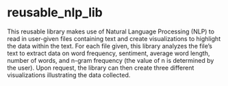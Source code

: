 # reusable_nlp_lib
This reusable library makes use of Natural Language Processing (NLP) to read in user-given files containing text and create visualizations to highlight the data within the text. For each file given, this library analyzes the file’s text to extract data on word frequency, sentiment, average word length, number of words, and n-gram frequency (the value of n is determined by the user). Upon request, the library can then create three different visualizations illustrating the data collected. 
